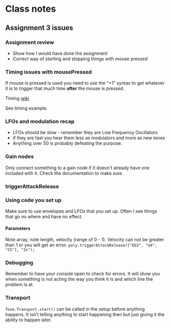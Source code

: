 # Class notes 

## Assignment 3 issues 

### Assignment review 

* Show how I would have done the assignment
* Correct way of starting and stopping things with mouse pressed 

### Timing issues with mousePressed
If mouse is pressed is used you need to use the "+1" syntax to get whatever it is to trigger that much time **after** the mouse is pressed. 

Timing [wiki](https://github.com/Tonejs/Tone.js/wiki/Time)

See timing example. 

### LFOs and modulation recap 

* LFOs should be slow - remember they are Low Frequency Oscillators 
* if they are fast you hear them less as modulators and more as new tones 
* Anything over 50 is probably defeating the purpose. 

### Gain nodes

Only connect something to a gain node if it doesn't already have one included with it. Check the documentation to make sure. 

### triggerAttackRelease

### Using code you set up

Make sure to use envelopes and LFOs that you set up. Often I see things that go no where and have no effect. 

#### Parameters
Note array, note length, velocity (range of 0 - 1). 
Velocity can not be greater than 1 or you will get an error. 
`poly.triggerAttackRelease(["Eb3", "G4", "C5"], "2n");`

### Debugging 

Remember to have your console open to check for errors. It will show you when something is not acting the way you think it is and which line the problem is at. 

### Transport

`Tone.Transport.start()` can be called in the setup before anything happens. It isn't telling anything to start happening then but just giving it the ability to happen later. 